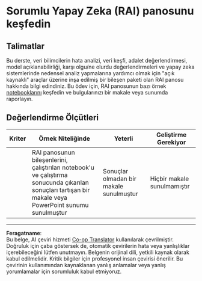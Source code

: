 <!--
CO_OP_TRANSLATOR_METADATA:
{
  "original_hash": "91c6a180ef08e20cc15acfd2d6d6e164",
  "translation_date": "2025-09-06T07:54:31+00:00",
  "source_file": "9-Real-World/2-Debugging-ML-Models/assignment.md",
  "language_code": "tr"
}
-->
# Sorumlu Yapay Zeka (RAI) panosunu keşfedin

## Talimatlar

Bu derste, veri bilimcilerin hata analizi, veri keşfi, adalet değerlendirmesi, model açıklanabilirliği, karşı olgu/ne olurdu değerlendirmeleri ve yapay zeka sistemlerinde nedensel analiz yapmalarına yardımcı olmak için "açık kaynaklı" araçlar üzerine inşa edilmiş bir bileşen paketi olan RAI panosu hakkında bilgi edindiniz. Bu ödev için, RAI panosunun bazı örnek [notebooklarını](https://github.com/Azure/RAI-vNext-Preview/tree/main/examples/notebooks) keşfedin ve bulgularınızı bir makale veya sunumda raporlayın.

## Değerlendirme Ölçütleri

| Kriter | Örnek Niteliğinde | Yeterli | Geliştirme Gerekiyor |
| ------- | ----------------- | ------- | -------------------- |
|         | RAI panosunun bileşenlerini, çalıştırılan notebook'u ve çalıştırma sonucunda çıkarılan sonuçları tartışan bir makale veya PowerPoint sunumu sunulmuştur | Sonuçlar olmadan bir makale sunulmuştur | Hiçbir makale sunulmamıştır |

---

**Feragatname**:  
Bu belge, AI çeviri hizmeti [Co-op Translator](https://github.com/Azure/co-op-translator) kullanılarak çevrilmiştir. Doğruluk için çaba göstersek de, otomatik çevirilerin hata veya yanlışlıklar içerebileceğini lütfen unutmayın. Belgenin orijinal dili, yetkili kaynak olarak kabul edilmelidir. Kritik bilgiler için profesyonel insan çevirisi önerilir. Bu çevirinin kullanımından kaynaklanan yanlış anlamalar veya yanlış yorumlamalar için sorumluluk kabul etmiyoruz.